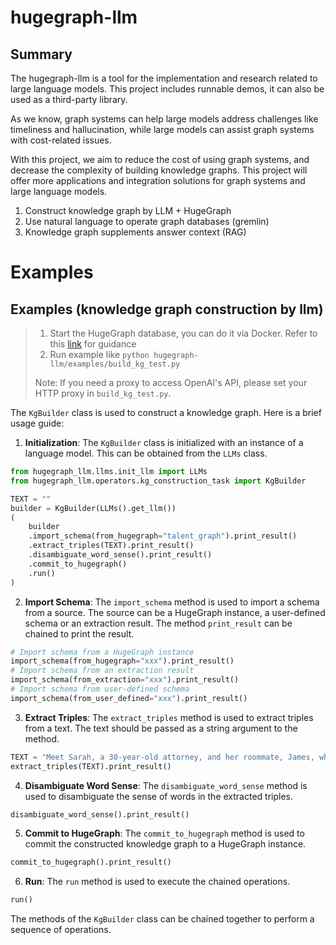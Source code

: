 # hugegraph-llm

## Summary

The hugegraph-llm is a tool for the implementation and research related to large language models.
This project includes runnable demos, it can also be used as a third-party library.

As we know, graph systems can help large models address challenges like timeliness and hallucination,
while large models can assist graph systems with cost-related issues.

With this project, we aim to reduce the cost of using graph systems, and decrease the complexity of 
building knowledge graphs. This project will offer more applications and integration solutions for 
graph systems and large language models.
1.  Construct knowledge graph by LLM + HugeGraph
2.  Use natural language to operate graph databases (gremlin)
3.  Knowledge graph supplements answer context (RAG)

# Examples

## Examples (knowledge graph construction by llm)

> 1. Start the HugeGraph database, you can do it via Docker. Refer to this [link](https://hub.docker.com/r/hugegraph/hugegraph) for guidance
> 2. Run example like `python hugegraph-llm/examples/build_kg_test.py`
> 
> Note: If you need a proxy to access OpenAI's API, please set your HTTP proxy in `build_kg_test.py`.

The `KgBuilder` class is used to construct a knowledge graph. Here is a brief usage guide:

1. **Initialization**: The `KgBuilder` class is initialized with an instance of a language model. This can be obtained from the `LLMs` class.

```python
from hugegraph_llm.llms.init_llm import LLMs
from hugegraph_llm.operators.kg_construction_task import KgBuilder

TEXT = ""
builder = KgBuilder(LLMs().get_llm())
(
    builder
    .import_schema(from_hugegraph="talent_graph").print_result()
    .extract_triples(TEXT).print_result()
    .disambiguate_word_sense().print_result()
    .commit_to_hugegraph()
    .run()
)
```

2. **Import Schema**: The `import_schema` method is used to import a schema from a source. The source can be a HugeGraph instance, a user-defined schema or an extraction result. The method `print_result` can be chained to print the result.

```python
# Import schema from a HugeGraph instance
import_schema(from_hugegraph="xxx").print_result()
# Import schema from an extraction result
import_schema(from_extraction="xxx").print_result()
# Import schema from user-defined schema
import_schema(from_user_defined="xxx").print_result()
```

3. **Extract Triples**: The `extract_triples` method is used to extract triples from a text. The text should be passed as a string argument to the method.

```python
TEXT = "Meet Sarah, a 30-year-old attorney, and her roommate, James, whom she's shared a home with since 2010."
extract_triples(TEXT).print_result()
```

4. **Disambiguate Word Sense**: The `disambiguate_word_sense` method is used to disambiguate the sense of words in the extracted triples.

```python
disambiguate_word_sense().print_result()
```

5. **Commit to HugeGraph**: The `commit_to_hugegraph` method is used to commit the constructed knowledge graph to a HugeGraph instance.

```python
commit_to_hugegraph().print_result()
```

6. **Run**: The `run` method is used to execute the chained operations.

```python
run()
```

The methods of the `KgBuilder` class can be chained together to perform a sequence of operations.
